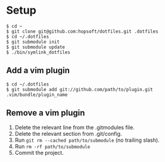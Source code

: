 # Setup

```
$ cd ~
$ git clone git@github.com:hopsoft/dotfiles.git .dotfiles
$ cd ~/.dotfiles
$ git submodule init
$ git submodule update
$ ./bin/symlink_dotfiles
```

## Add a vim plugin

```
$ cd ~/.dotfiles
$ git submodule add git://github.com/path/to/plugin.git .vim/bundle/plugin_name
```

## Remove a vim plugin

1. Delete the relevant line from the .gitmodules file.
1. Delete the relevant section from .git/config.
1. Run `git rm --cached path/to/submodule` (no trailing slash).
1. Run `rm -rf path/to/submodule`
1. Commit the project.

